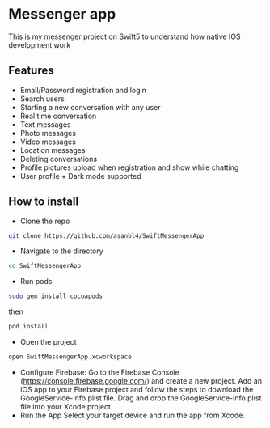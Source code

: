 # Messenger app

This is my messenger project on Swift5 to understand how native IOS development work

## Features
- Email/Password registration and login
- Search users
- Starting a new conversation with any user
- Real time conversation
- Text messages
- Photo messages
- Video messages
- Location messages
- Deleting conversations
- Profile pictures upload when registration and show while chatting
- User profile + Dark mode supported

## How to install
- Clone the repo
```sh
git clone https://github.com/asanbl4/SwiftMessengerApp
```
- Navigate to the directory
```sh
cd SwiftMessengerApp
```
- Run pods
```sh
sudo gem install cocoapods
```
then
```sh
pod install  
```
- Open the project
```sh
open SwiftMessengerApp.xcworkspace
```
- Configure Firebase:
Go to the Firebase Console (https://console.firebase.google.com/) and create a new project.
Add an iOS app to your Firebase project and follow the steps to download the GoogleService-Info.plist file.
Drag and drop the GoogleService-Info.plist file into your Xcode project.
- Run the App
Select your target device and run the app from Xcode.
